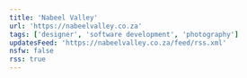 ```yaml
---
title: 'Nabeel Valley'
url: 'https://nabeelvalley.co.za'
tags: ['designer', 'software development', 'photography']
updatesFeed: 'https://nabeelvalley.co.za/feed/rss.xml'
nsfw: false
rss: true
---
```

